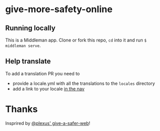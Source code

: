 # give-more-safety-online

## Running locally

This is a Middleman app. Clone or fork this repo, `cd` into it and run `$ middleman serve`.

## Help translate

To add a translation PR you need to
- provide a locale.yml with all the translations to the `locales` directory
- add a link to your locale [in the nav](https://github.com/lislis/give-more-safety-online/blob/master/source/layouts/layout.erb#L23)

# Thanks

Insprired by [@plexus' give-a-safer-web](https://github.com/plexus/give-a-safer-web)!
